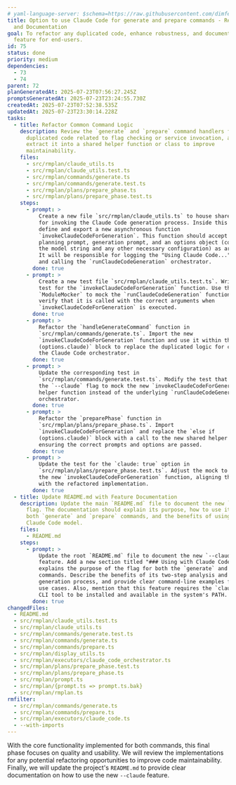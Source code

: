```yaml
---
# yaml-language-server: $schema=https://raw.githubusercontent.com/dimfeld/llmutils/main/schema/rmplan-plan-schema.json
title: Option to use Claude Code for generate and prepare commands - Refinement
  and Documentation
goal: To refactor any duplicated code, enhance robustness, and document the new
  feature for end-users.
id: 75
status: done
priority: medium
dependencies:
  - 73
  - 74
parent: 72
planGeneratedAt: 2025-07-23T07:56:27.245Z
promptsGeneratedAt: 2025-07-23T23:24:55.730Z
createdAt: 2025-07-23T07:52:38.535Z
updatedAt: 2025-07-23T23:30:14.228Z
tasks:
  - title: Refactor Common Command Logic
    description: Review the `generate` and `prepare` command handlers for any
      duplicated code related to flag checking or service invocation, and
      extract it into a shared helper function or class to improve
      maintainability.
    files:
      - src/rmplan/claude_utils.ts
      - src/rmplan/claude_utils.test.ts
      - src/rmplan/commands/generate.ts
      - src/rmplan/commands/generate.test.ts
      - src/rmplan/plans/prepare_phase.ts
      - src/rmplan/plans/prepare_phase.test.ts
    steps:
      - prompt: >
          Create a new file `src/rmplan/claude_utils.ts` to house shared logic
          for invoking the Claude Code generation process. Inside this file,
          define and export a new asynchronous function
          `invokeClaudeCodeForGeneration`. This function should accept the
          planning prompt, generation prompt, and an options object (containing
          the model string and any other necessary configuration) as arguments.
          It will be responsible for logging the "Using Claude Code..." message
          and calling the `runClaudeCodeGeneration` orchestrator.
        done: true
      - prompt: >
          Create a new test file `src/rmplan/claude_utils.test.ts`. Write a unit
          test for the `invokeClaudeCodeForGeneration` function. Use the
          `ModuleMocker` to mock the `runClaudeCodeGeneration` function and
          verify that it is called with the correct arguments when
          `invokeClaudeCodeForGeneration` is executed.
        done: true
      - prompt: >
          Refactor the `handleGenerateCommand` function in
          `src/rmplan/commands/generate.ts`. Import the new
          `invokeClaudeCodeForGeneration` function and use it within the `if
          (options.claude)` block to replace the duplicated logic for calling
          the Claude Code orchestrator.
        done: true
      - prompt: >
          Update the corresponding test in
          `src/rmplan/commands/generate.test.ts`. Modify the test that covers
          the `--claude` flag to mock the new `invokeClaudeCodeForGeneration`
          helper function instead of the underlying `runClaudeCodeGeneration`
          orchestrator.
        done: true
      - prompt: >
          Refactor the `preparePhase` function in
          `src/rmplan/plans/prepare_phase.ts`. Import
          `invokeClaudeCodeForGeneration` and replace the `else if
          (options.claude)` block with a call to the new shared helper function,
          ensuring the correct prompts and options are passed.
        done: true
      - prompt: >
          Update the test for the `claude: true` option in
          `src/rmplan/plans/prepare_phase.test.ts`. Adjust the mock to target
          the new `invokeClaudeCodeForGeneration` function, aligning the test
          with the refactored implementation.
        done: true
  - title: Update README.md with Feature Documentation
    description: Update the main `README.md` file to document the new `--claude`
      flag. The documentation should explain its purpose, how to use it with
      both `generate` and `prepare` commands, and the benefits of using the
      Claude Code model.
    files:
      - README.md
    steps:
      - prompt: >
          Update the root `README.md` file to document the new `--claude`
          feature. Add a new section titled "### Using with Claude Code" that
          explains the purpose of the flag for both the `generate` and `prepare`
          commands. Describe the benefits of its two-step analysis and
          generation process, and provide clear command-line examples for both
          use cases. Also, mention that this feature requires the `claude-code`
          CLI tool to be installed and available in the system's PATH.
        done: true
changedFiles:
  - README.md
  - src/rmplan/claude_utils.test.ts
  - src/rmplan/claude_utils.ts
  - src/rmplan/commands/generate.test.ts
  - src/rmplan/commands/generate.ts
  - src/rmplan/commands/prepare.ts
  - src/rmplan/display_utils.ts
  - src/rmplan/executors/claude_code_orchestrator.ts
  - src/rmplan/plans/prepare_phase.test.ts
  - src/rmplan/plans/prepare_phase.ts
  - src/rmplan/prompt.ts
  - src/rmplan/{prompt.ts => prompt.ts.bak}
  - src/rmplan/rmplan.ts
rmfilter:
  - src/rmplan/commands/generate.ts
  - src/rmplan/commands/prepare.ts
  - src/rmplan/executors/claude_code.ts
  - --with-imports
---
```


With the core functionality implemented for both commands, this final phase focuses on quality and usability. We will review the implementations for any potential refactoring opportunities to improve code maintainability. Finally, we will update the project's `README.md` to provide clear documentation on how to use the new `--claude` feature.
